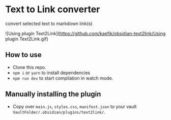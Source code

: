 # Text to Link converter

convert selected text to markdown link(s)



![Using plugin Text2Link](https://github.com/kaefik/obsidian-text2link/Using plugin Text2Link.gif)

## How to use

- Clone this repo.
- `npm i` or `yarn` to install dependencies
- `npm run dev` to start compilation in watch mode.

## Manually installing the plugin

- Copy over `main.js`, `styles.css`, `manifest.json` to your vault `VaultFolder/.obsidian/plugins/text2link/`.

